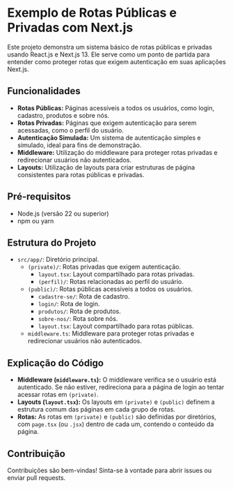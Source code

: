 # Exemplo de Rotas Públicas e Privadas com Next.js

Este projeto demonstra um sistema básico de rotas públicas e privadas usando React.js e Next.js 13. Ele serve como um ponto de partida para entender como proteger rotas que exigem autenticação em suas aplicações Next.js.

## Funcionalidades

* **Rotas Públicas:** Páginas acessíveis a todos os usuários, como login, cadastro, produtos e sobre nós.
* **Rotas Privadas:** Páginas que exigem autenticação para serem acessadas, como o perfil do usuário.
* **Autenticação Simulada:** Um sistema de autenticação simples e simulado, ideal para fins de demonstração.
* **Middleware:** Utilização do middleware para proteger rotas privadas e redirecionar usuários não autenticados.
* **Layouts:** Utilização de layouts para criar estruturas de página consistentes para rotas públicas e privadas.

## Pré-requisitos

* Node.js (versão 22 ou superior)
* npm ou yarn

## Estrutura do Projeto

* `src/app/`: Diretório principal.
    * `(private)/`: Rotas privadas que exigem autenticação.
        * `layout.tsx`: Layout compartilhado para rotas privadas.
        * `(perfil)/`: Rotas relacionadas ao perfil do usuário.
    * `(public)/`: Rotas públicas acessíveis a todos os usuários.
        * `cadastre-se/`: Rota de cadastro.
        * `login/`: Rota de login.
        * `produtos/`: Rota de produtos.
        * `sobre-nos/`: Rota sobre nós.
        * `layout.tsx`: Layout compartilhado para rotas públicas.
    * `middleware.ts`: Middleware para proteger rotas privadas e redirecionar usuários não autenticados.

## Explicação do Código

* **Middleware (`middleware.ts`):** O middleware verifica se o usuário está autenticado. Se não estiver, redireciona para a página de login ao tentar acessar rotas em `(private)`.
* **Layouts (`layout.tsx`):** Os layouts em `(private)` e `(public)` definem a estrutura comum das páginas em cada grupo de rotas.
* **Rotas:** As rotas em `(private)` e `(public)` são definidas por diretórios, com `page.tsx` (ou `.jsx`) dentro de cada um, contendo o conteúdo da página.

## Contribuição

Contribuições são bem-vindas! Sinta-se à vontade para abrir issues ou enviar pull requests.